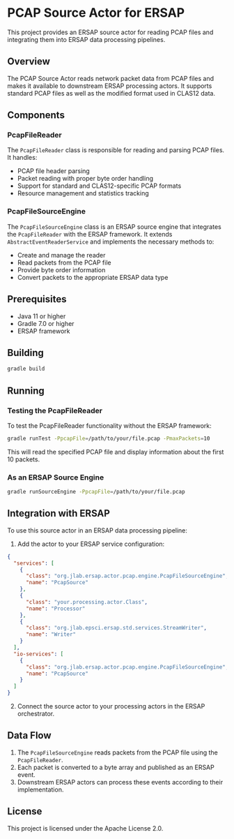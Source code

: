 # PCAP Source Actor for ERSAP

This project provides an ERSAP source actor for reading PCAP files and integrating them into ERSAP data processing pipelines.

## Overview

The PCAP Source Actor reads network packet data from PCAP files and makes it available to downstream ERSAP processing actors. It supports standard PCAP files as well as the modified format used in CLAS12 data.

## Components

### PcapFileReader

The `PcapFileReader` class is responsible for reading and parsing PCAP files. It handles:

- PCAP file header parsing
- Packet reading with proper byte order handling
- Support for standard and CLAS12-specific PCAP formats
- Resource management and statistics tracking

### PcapFileSourceEngine

The `PcapFileSourceEngine` class is an ERSAP source engine that integrates the `PcapFileReader` with the ERSAP framework. It extends `AbstractEventReaderService` and implements the necessary methods to:

- Create and manage the reader
- Read packets from the PCAP file
- Provide byte order information
- Convert packets to the appropriate ERSAP data type

## Prerequisites

- Java 11 or higher
- Gradle 7.0 or higher
- ERSAP framework

## Building

```bash
gradle build
```

## Running

### Testing the PcapFileReader

To test the PcapFileReader functionality without the ERSAP framework:

```bash
gradle runTest -PpcapFile=/path/to/your/file.pcap -PmaxPackets=10
```

This will read the specified PCAP file and display information about the first 10 packets.

### As an ERSAP Source Engine

```bash
gradle runSourceEngine -PpcapFile=/path/to/your/file.pcap
```

## Integration with ERSAP

To use this source actor in an ERSAP data processing pipeline:

1. Add the actor to your ERSAP service configuration:

```json
{
  "services": [
    {
      "class": "org.jlab.ersap.actor.pcap.engine.PcapFileSourceEngine",
      "name": "PcapSource"
    },
    {
      "class": "your.processing.actor.Class",
      "name": "Processor"
    },
    {
      "class": "org.jlab.epsci.ersap.std.services.StreamWriter",
      "name": "Writer"
    }
  ],
  "io-services": [
    {
      "class": "org.jlab.ersap.actor.pcap.engine.PcapFileSourceEngine",
      "name": "PcapSource"
    }
  ]
}
```

2. Connect the source actor to your processing actors in the ERSAP orchestrator.

## Data Flow

1. The `PcapFileSourceEngine` reads packets from the PCAP file using the `PcapFileReader`.
2. Each packet is converted to a byte array and published as an ERSAP event.
3. Downstream ERSAP actors can process these events according to their implementation.

## License

This project is licensed under the Apache License 2.0. 